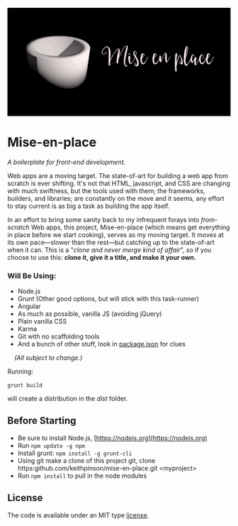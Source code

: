 ![](https://raw.githubusercontent.com/KeithPinson/mise-en-place/master/src/tile-wide.png)

# Mise-en-place

<p>
<i>A boilerplate for front-end development.</i>
</p>

Web apps are a moving target. The state-of-art for building a web app
from scratch is ever shifting. It's not that HTML, javascript, and CSS
are changing with much swiftness, but the tools used with them; the
frameworks, builders, and libraries; are constantly on the move and it seems,
any effort to stay current is as big a task as building the app itself.

In an effort to bring some sanity back to my infrequent forays into
*from-scratch* Web apps, this project,
Mise-en-place (which means get everything in place before we start cooking),
serves as my moving target.
It moves at its own pace&mdash;slower than the rest&mdash;but catching
up to the state-of-art when it can. This is a &quot;*clone and never 
merge kind of affair*&quot;, so if you choose to use this: **clone it, give it a title, 
and make it your own.** 

### Will Be Using:

   * Node.js
   * Grunt (Other good options, but will stick with this task-runner)
   * Angular
   * As much as possible, vanilla JS (avoiding jQuery)
   * Plain vanilla CSS
   * Karma
   * Git with no scaffolding tools
   * And a bunch of other stuff, look in [package.json](https://raw.githubusercontent.com/KeithPinson/mise-en-place/master/package.json) for clues
   
&nbsp;&nbsp;&nbsp; *(All subject to change.)*
        
Running:

    grunt build
    
will create a distribution in the *dist* folder.
    
        
## Before Starting

   * Be sure to install Node.js, [https://nodejs.org](https://nodejs.org)
   * Run `npm update -g npm`
   * Install grunt: `npm install -g grunt-cli`
   * Using git make a clone of this project git, clone https:github.com/keithpinson/mise-en-place.git \<myproject\>
   * Run `npm install` to pull in the node modules 

## License

The code is available under an MIT type [license](LICENSE.txt).
